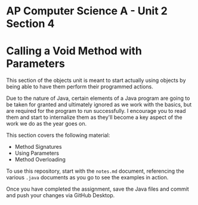 # AP Computer Science A - Unit 2 Section 4

# Calling a Void Method with Parameters

This section of the objects unit is meant to start actually using objects by being able to have them perform their programmed actions.

Due to the nature of Java, certain elements of a Java program are going to be taken for granted and ultimately ignored as we work with the basics, but are required for the program to run successfully. I encourage you to read them and start to internalize them as they'll become a key aspect of the work we do as the year goes on.

This section covers the following material:

- Method Signatures
- Using Parameters
- Method Overloading

To use this repository, start with the `notes.md` document, referencing the various `.java` documents as you go to see the examples in action.

Once you have completed the assignment, save the Java files and commit and push your changes via GitHub Desktop.
